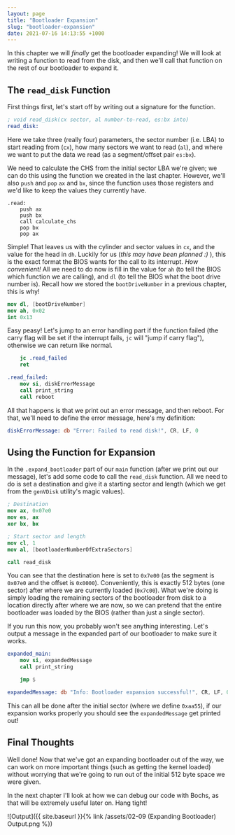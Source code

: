 ```yaml
---
layout: page
title: "Bootloader Expansion"
slug: "bootloader-expansion"
date: 2021-07-16 14:13:55 +1000
---
```


In this chapter we will *finally* get the bootloader expanding! We will look at writing a function to read from the disk, and then we'll call that function on the rest of our bootloader to expand it.

## The `read_disk` Function
First things first, let's start off by writing out a signature for the function.

```nasm
; void read_disk(cx sector, al number-to-read, es:bx into)
read_disk:
```

Here we take three (really four) parameters, the sector number (i.e. LBA) to start reading from (`cx`), how many sectors we want to read (`al`), and where we want to put the data we read (as a segment/offset pair `es:bx`).

We need to calculate the CHS from the initial sector LBA we're given; we can do this using the function we created in the last chapter. However, we'll also `push` and `pop` `ax` and `bx`, since the function uses those registers and we'd like to keep the values they currently have.

```
.read:
	push ax
	push bx
	call calculate_chs
	pop bx
	pop ax
```

Simple! That leaves us with the cylinder and sector values in `cx`, and the value for the head in `dh`. Luckily for us (*this may have been planned :)* ), this is the exact format the BIOS wants for the call to its interrupt. *How convenient!* All we need to do now is fill in the value for `ah` (to tell the BIOS which function we are calling), and `dl` (to tell the BIOS what the boot drive number is). Recall how we stored the `bootDriveNumber` in a previous chapter, this is why!

```nasm
mov dl, [bootDriveNumber]
mov ah, 0x02
int 0x13
```

Easy peasy! Let's jump to an error handling part if the function failed (the carry flag will be set if the interrupt fails, `jc` will "jump if carry flag"), otherwise we can return like normal.

```nasm
	jc .read_failed
	ret

.read_failed:
	mov si, diskErrorMessage
	call print_string
	call reboot
```

All that happens is that we print out an error message, and then reboot. For that, we'll need to define the error message, here's my definition:

```nasm
diskErrorMessage: db "Error: Failed to read disk!", CR, LF, 0
```

## Using the Function for Expansion
In the `.expand_bootloader` part of our `main` function (after we print out our message), let's add some code to call the `read_disk` function. All we need to do is set a destination and give it a starting sector and length (which we get from the `genVDisk` utility's magic values).

```nasm
; Destination
mov ax, 0x07e0
mov es, ax
xor bx, bx

; Start sector and length
mov cl, 1
mov al, [bootloaderNumberOfExtraSectors]

call read_disk
```

You can see that the destination here is set to `0x7e00` (as the segment is `0x07e0` and the offset is `0x0000`). Conveniently, this is exactly 512 bytes (one sector) after where we are currently loaded (`0x7c00`). What we're doing is simply loading the remaining sectors of the bootloader from disk to a location directly after where we are now, so we can pretend that the entire bootloader was loaded by the BIOS (rather than just a single sector).

If you run this now, you probably won't see anything interesting. Let's output a message in the expanded part of our bootloader to make sure it works.

```nasm
expanded_main:
	mov si, expandedMessage
	call print_string

	jmp $

expandedMessage: db "Info: Bootloader expansion successful!", CR, LF, 0
```

This can all be done after the initial sector (where we define `0xaa55`), if our expansion works properly you should see the `expandedMessage` get printed out!

## Final Thoughts
Well done! Now that we've got an expanding bootloader out of the way, we can work on more important things (such as getting the kernel loaded) without worrying that we're going to run out of the initial 512 byte space we were given.

In the next chapter I'll look at how we can debug our code with Bochs, as that will be extremely useful later on. Hang tight!

![Output]({{ site.baseurl }}{% link /assets/02-09 (Expanding Bootloader) Output.png %})
